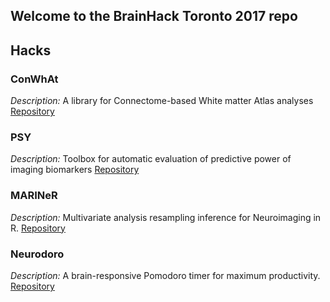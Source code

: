 ## Welcome to the BrainHack Toronto 2017 repo

## Hacks

### ConWhAt

*Description:* A library for Connectome-based White matter Atlas analyses
[Repository](https://github.com/JohnGriffiths/ConWhAt)


### PSY

*Description:* Toolbox for automatic evaluation of predictive power of imaging biomarkers 
[Repository](https://github.com/raamana/psy)

### MARINeR

*Description:* Multivariate analysis resampling inference for Neuroimaging in R.
[Repository](https://github.com/derekbeaton/BrainHack_TO_2017)

### Neurodoro

*Description:* A brain-responsive Pomodoro timer for maximum productivity. [Repository](https://github.com/jdpigeon/neurodoro)
